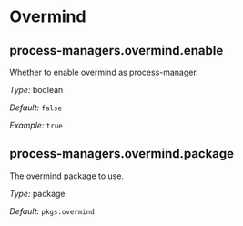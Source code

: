   # Overmind
  


## process-managers\.overmind\.enable

Whether to enable overmind as process-manager\.



*Type:*
boolean



*Default:*
` false `



*Example:*
` true `



## process-managers\.overmind\.package



The overmind package to use\.



*Type:*
package



*Default:*
` pkgs.overmind `
